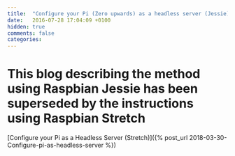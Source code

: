 ```yaml
---
title:  "Configure your Pi (Zero upwards) as a headless server (Jessie)"
date:   2016-07-28 17:04:09 +0100
hidden: true
comments: false
categories: 
---
```


# This blog describing the method using Raspbian Jessie has been superseded by the instructions using Raspbian Stretch
[Configure your Pi as a Headless Server (Stretch)]({% post_url 2018-03-30-Configure-pi-as-headless-server %})
